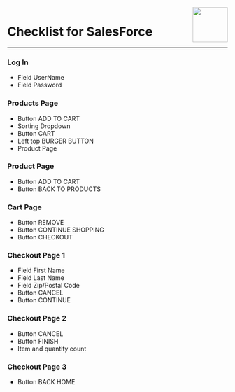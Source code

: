
<a href="https://www.saucedemo.com/">
    <img src="https://res.cloudinary.com/duauoz75o/image/upload/c_scale,w_135/v1620137689/Login_Bot_graphic.20658452_vymtmk.png" align="right" height="80" />
</a>

# Checklist for SalesForce

---------------------

### **Log In**
- Field UserName
- Field Password
### **Products Page**
- Button ADD TO CART
- Sorting Dropdown
- Button CART
- Left top BURGER BUTTON
- Product Page
### **Product Page**
- Button ADD TO CART
- Button BACK TO PRODUCTS
### **Cart Page**
- Button REMOVE
- Button CONTINUE SHOPPING
- Button CHECKOUT
### **Checkout Page 1**
- Field First Name
- Field Last Name
- Field Zip/Postal Code
- Button CANCEL
- Button CONTINUE
### **Checkout Page 2**
- Button CANCEL
- Button FINISH
- Item and quantity count
### **Checkout Page 3**
- Button BACK HOME

